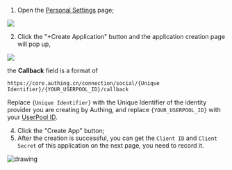<IntegrationDetailCard title="Create an OAuth app on the Gitee Third Party Apps page">

1. Open the [Personal Settings](https://gitee.com/profile/account_information) page; 

![](~@imagesEnUs/connections/gitee/gitee-third-app-menu.png)

2. Click the "+Create Application" button and the application creation page will pop up, 

![](~@imagesEnUs/connections/gitee/create-gitee-app-form.png)

the **Callback** field is a format of  

`https://core.authing.cn/connection/social/{Unique Identifier}/{YOUR_USERPOOL_ID}/callback`

Replace `{Unique Identifier}` with the Unique Identifier of the identity provider you are creating by Authing, and replace `{YOUR_USERPOOL_ID}` with your [UserPool ID](/en/guides/faqs/get-userpool-id-and-secret.md).

4. Click the "Create App" button;
5. After the creation is successful, you can get the  `Client ID` and `Client Secret` of this application on the next page, you need to record it.

<img src="~@imagesEnUs/connections/gitee/gitee-app-detail.png" alt="drawing" style="display:block;margin: 0 auto;"/>

</IntegrationDetailCard>
